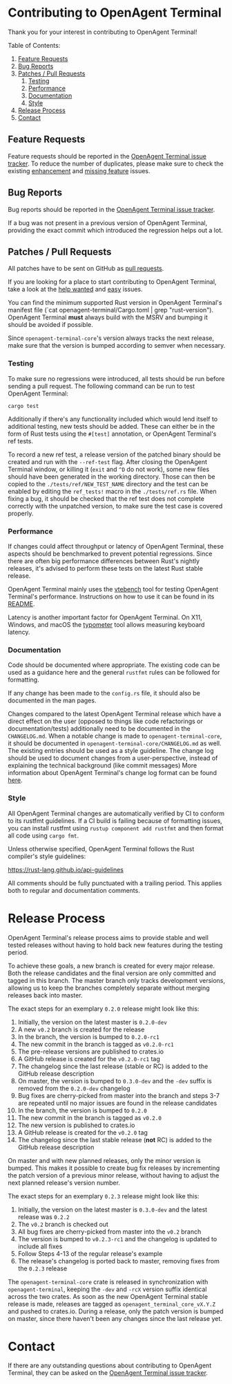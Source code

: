 # Contributing to OpenAgent Terminal

Thank you for your interest in contributing to OpenAgent Terminal!

Table of Contents:

1. [Feature Requests](#feature-requests)
2. [Bug Reports](#bug-reports)
3. [Patches / Pull Requests](#patches--pull-requests)
    1. [Testing](#testing)
    2. [Performance](#performance)
    3. [Documentation](#documentation)
    4. [Style](#style)
4. [Release Process](#release-process)
5. [Contact](#contact)

## Feature Requests

Feature requests should be reported in the
[OpenAgent Terminal issue tracker](https://github.com/GeneticxCln/openagent-terminal/issues). To reduce the number of
duplicates, please make sure to check the existing
[enhancement](https://github.com/GeneticxCln/openagent-terminal/issues?utf8=%E2%9C%93&q=is%3Aissue+label%3Aenhancement)
and
[missing feature](https://github.com/GeneticxCln/openagent-terminal/issues?utf8=%E2%9C%93&q=is%3Aissue+label%3A%22B+-+missing+feature%22)
issues.

## Bug Reports

Bug reports should be reported in the
[OpenAgent Terminal issue tracker](https://github.com/GeneticxCln/openagent-terminal/issues).

If a bug was not present in a previous version of OpenAgent Terminal, providing the exact commit which
introduced the regression helps out a lot.

## Patches / Pull Requests

All patches have to be sent on GitHub as [pull requests](https://github.com/GeneticxCln/openagent-terminal/pulls).

If you are looking for a place to start contributing to OpenAgent Terminal, take a look at the
[help wanted](https://github.com/GeneticxCln/openagent-terminal/issues?q=is%3Aopen+is%3Aissue+label%3A%22help+wanted%22)
and
[easy](https://github.com/GeneticxCln/openagent-terminal/issues?q=is%3Aopen+is%3Aissue+label%3A%22D+-+easy%22)
issues.

You can find the minimum supported Rust version in OpenAgent Terminal's manifest file
(`cat openagent-terminal/Cargo.toml | grep "rust-version"). OpenAgent Terminal **must** always
build with the MSRV and bumping it should be avoided if possible.

Since `openagent-terminal-core`'s version always tracks the next release, make sure that the version is
bumped according to semver when necessary.

### Testing

To make sure no regressions were introduced, all tests should be run before sending a pull request.
The following command can be run to test OpenAgent Terminal:

```
cargo test
```

Additionally if there's any functionality included which would lend itself to additional testing,
new tests should be added. These can either be in the form of Rust tests using the `#[test]`
annotation, or OpenAgent Terminal's ref tests.

To record a new ref test, a release version of the patched binary should be created and run with the
`--ref-test` flag. After closing the OpenAgent Terminal window, or killing it (`exit` and `^D` do not work),
some new files should have been generated in the working directory. Those can then be copied to the
`./tests/ref/NEW_TEST_NAME` directory and the test can be enabled by editing the `ref_tests!` macro
in the `./tests/ref.rs` file. When fixing a bug, it should be checked that the ref test does not
complete correctly with the unpatched version, to make sure the test case is covered properly.

### Performance

If changes could affect throughput or latency of OpenAgent Terminal, these aspects should be benchmarked to
prevent potential regressions. Since there are often big performance differences between Rust's
nightly releases, it's advised to perform these tests on the latest Rust stable release.

OpenAgent Terminal mainly uses the [vtebench](https://github.com/alacritty/vtebench) tool for testing OpenAgent Terminal's
performance. Instructions on how to use it can be found in its
[README](https://github.com/alacritty/vtebench/blob/master/README.md).

Latency is another important factor for OpenAgent Terminal. On X11, Windows, and macOS the
[typometer](https://github.com/pavelfatin/typometer) tool allows measuring keyboard latency.

### Documentation

Code should be documented where appropriate. The existing code can be used as a guidance here and
the general `rustfmt` rules can be followed for formatting.

If any change has been made to the `config.rs` file, it should also be documented in the man pages.

Changes compared to the latest OpenAgent Terminal release which have a direct effect on the user (opposed to
things like code refactorings or documentation/tests) additionally need to be documented in the
`CHANGELOG.md`. When a notable change is made to `openagent-terminal-core`, it should be documented in
`openagent-terminal-core/CHANGELOG.md` as well. The existing entries should be used as a style guideline.
The change log should be used to document changes from a user-perspective, instead of explaining the
technical background (like commit messages) More information about OpenAgent Terminal's change log format can
be found [here](https://keepachangelog.com).

### Style

All OpenAgent Terminal changes are automatically verified by CI to conform to its rustfmt guidelines. If a CI
build is failing because of formatting issues, you can install rustfmt using `rustup component add
rustfmt` and then format all code using `cargo fmt`.

Unless otherwise specified, OpenAgent Terminal follows the Rust compiler's style guidelines:

https://rust-lang.github.io/api-guidelines

All comments should be fully punctuated with a trailing period. This applies both to regular and
documentation comments.

# Release Process

OpenAgent Terminal's release process aims to provide stable and well tested releases without having to hold
back new features during the testing period.

To achieve these goals, a new branch is created for every major release. Both the release candidates
and the final version are only committed and tagged in this branch. The master branch only tracks
development versions, allowing us to keep the branches completely separate without merging releases
back into master.

The exact steps for an exemplary `0.2.0` release might look like this:
  1. Initially, the version on the latest master is `0.2.0-dev`
  2. A new `v0.2` branch is created for the release
  3. In the branch, the version is bumped to `0.2.0-rc1`
  4. The new commit in the branch is tagged as `v0.2.0-rc1`
  5. The pre-release versions are published to crates.io
  6. A GitHub release is created for the `v0.2.0-rc1` tag
  7. The changelog since the last release (stable or RC) is added to the GitHub release description
  8. On master, the version is bumped to `0.3.0-dev`
     and the `-dev` suffix is removed from the `0.2.0-dev` changelog
  9. Bug fixes are cherry-picked from master into the branch and steps 3-7 are repeated until no
     major issues are found in the release candidates
 10. In the branch, the version is bumped to `0.2.0`
 11. The new commit in the branch is tagged as `v0.2.0`
 12. The new version is published to crates.io
 13. A GitHub release is created for the `v0.2.0` tag
 14. The changelog since the last stable release (**not** RC) is added to the GitHub release
     description

On master and with new planned releases, only the minor version is bumped. This makes it possible to
create bug fix releases by incrementing the patch version of a previous minor release, without
having to adjust the next planned release's version number.

The exact steps for an exemplary `0.2.3` release might look like this:
 1. Initially, the version on the latest master is `0.3.0-dev` and the latest release was `0.2.2`
 2. The `v0.2` branch is checked out
 3. All bug fixes are cherry-picked from master into the `v0.2` branch
 4. The version is bumped to `v0.2.3-rc1` and the changelog is updated to include all fixes
 5. Follow Steps 4-13 of the regular release's example
 6. The release's changelog is ported back to master, removing fixes from the `0.2.3` release

The `openagent-terminal-core` crate is released in synchronization with `openagent-terminal`, keeping the `-dev`
and `-rcX` version suffix identical across the two crates. As soon as the new OpenAgent Terminal stable
release is made, releases are tagged as `openagent_terminal_core_vX.Y.Z` and pushed to crates.io. During
a release, only the patch version is bumped on master, since there haven't been any changes since
the last release yet.

# Contact

If there are any outstanding questions about contributing to OpenAgent Terminal, they can be asked on the
[OpenAgent Terminal issue tracker](https://github.com/GeneticxCln/openagent-terminal/issues).

